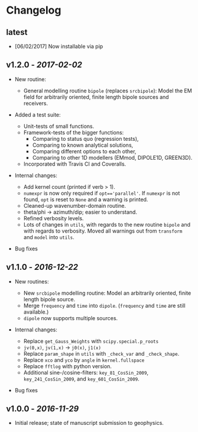 # Changelog

## latest

* [06/02/2017] Now installable via pip

## v1.2.0 - *2017-02-02*

* New routine:
    - General modelling routine `bipole` (replaces `srcbipole`): Model the
      EM field for arbitrarily oriented, finite length bipole sources and
      receivers.

* Added a test suite:
    - Unit-tests of small functions.
    - Framework-tests of the bigger functions:
        - Comparing to status quo (regression tests),
        - Comparing to known analytical solutions,
        - Comparing different options to each other,
        - Comparing to other 1D modellers (EMmod, DIPOLE1D, GREEN3D).
    - Incorporated with Travis CI and Coveralls.

* Internal changes:
    - Add kernel count (printed if verb > 1).
    - `numexpr` is now only required if `opt=='parallel'`. If `numexpr` is not
      found, `opt` is reset to `None` and a warning is printed.
    - Cleaned-up wavenumber-domain routine.
    - theta/phi -> azimuth/dip; easier to understand.
    - Refined verbosity levels.
    - Lots of changes in `utils`, with regards to the new routine `bipole` and
      with regards to verbosity. Moved all warnings out from `transform` and
      `model` into `utils`.

* Bug fixes

## v1.1.0 - *2016-12-22*

* New routines:
    * New `srcbipole` modelling routine: Model an arbitrarily oriented, finite
      length bipole source.
    * Merge `frequency` and `time` into `dipole`. (`frequency` and `time` are
      still available.)
    * `dipole` now supports multiple sources.

* Internal changes:
    * Replace `get_Gauss_Weights` with `scipy.special.p_roots`
    * `jv(0,x)`, `jv(1,x)` -> `j0(x)`, `j1(x)`
    * Replace `param_shape` in `utils` with `_check_var` and `_check_shape`.
    * Replace `xco` and `yco` by `angle` in `kernel.fullspace`
    * Replace `fftlog` with python version.
    * Additional sine-/cosine-filters: `key_81_CosSin_2009`,
      `key_241_CosSin_2009`, and `key_601_CosSin_2009`.

* Bug fixes

## v1.0.0 - *2016-11-29*

* Initial release; state of manuscript submission to geophysics.
